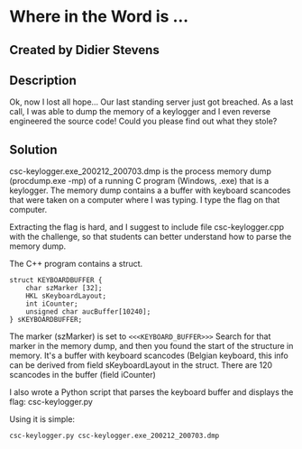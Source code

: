 # Where in the Word is ...

##  Created by Didier Stevens

## Description
Ok, now I lost all hope... Our last standing server just got breached. As a last call, I was able to dump the memory of a keylogger and I even reverse engineered the source code! Could you please find out what they stole?

## Solution
csc-keylogger.exe_200212_200703.dmp is the process memory dump (procdump.exe -mp) of a running C program (Windows, .exe) that is a keylogger.
The memory dump contains a a buffer with keyboard scancodes that were taken on a computer where I was typing. I type the flag on that computer.

Extracting the flag is hard, and I suggest to include file csc-keylogger.cpp with the challenge, so that students can better understand how to parse the memory dump.

The C++ program contains a struct.

    struct KEYBOARDBUFFER {
        char szMarker [32];
        HKL sKeyboardLayout;
        int iCounter;
        unsigned char aucBuffer[10240];
    } sKEYBOARDBUFFER;

The marker (szMarker) is set to `<<<KEYBOARD_BUFFER>>>`
Search for that marker in the memory dump, and then you found the start of the structure in memory.
It's a buffer with keyboard scancodes (Belgian keyboard, this info can be derived from field sKeyboardLayout in the struct.
There are 120 scancodes in the buffer (field iCounter)

I also wrote a Python script that parses the keyboard buffer and displays the flag: csc-keylogger.py

Using it is simple:

    csc-keylogger.py csc-keylogger.exe_200212_200703.dmp

